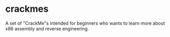 # crackmes
A set of "CrackMe"s intended for beginners who wants to learn more about x86 assembly and reverse engineering.
